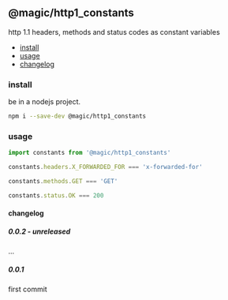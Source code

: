 ## @magic/http1_constants

http 1.1 headers, methods and status codes as constant variables

- [install](#install)
- [usage](#usage)
- [changelog](#changelog)

### <a name="install"></a>install

be in a nodejs project.

```bash
npm i --save-dev @magic/http1_constants
```

### <a name="usage"></a>usage

```javascript
import constants from '@magic/http1_constants'

constants.headers.X_FORWARDED_FOR === 'x-forwarded-for'

constants.methods.GET === 'GET'

constants.status.OK === 200
```

#### <a name="changelog"></a>changelog

##### 0.0.2 - unreleased

...

##### 0.0.1

first commit
